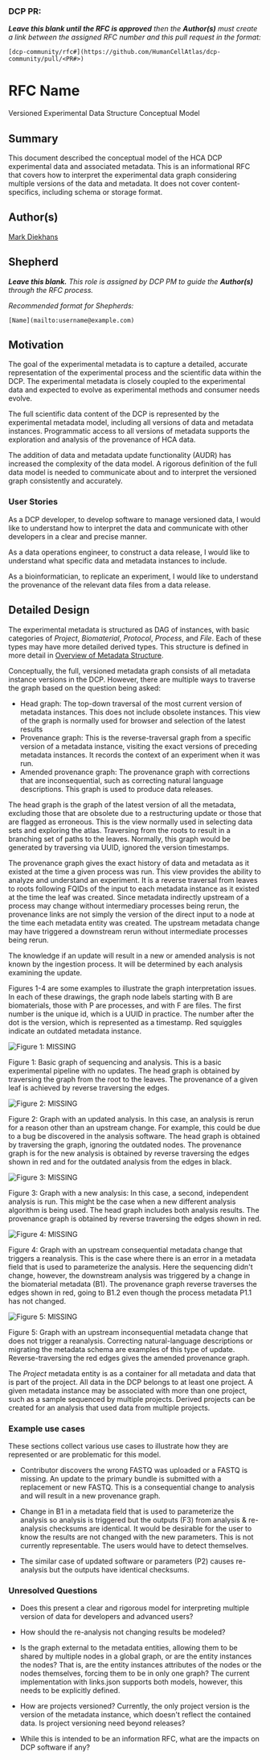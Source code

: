 ### DCP PR:

***Leave this blank until the RFC is approved** then the **Author(s)** must create a link between the assigned RFC number and this pull request in the format:*

`[dcp-community/rfc#](https://github.com/HumanCellAtlas/dcp-community/pull/<PR#>)`

# RFC Name

Versioned Experimental Data Structure Conceptual Model

## Summary

This document described the conceptual model of the HCA DCP experimental data and associated metadata.  This is an informational RFC that covers how to interpret the experimental data graph considering multiple versions of the data and metadata.  It does not cover content-specifics, including schema or storage format.

## Author(s)

[Mark Diekhans](mailto:markd@ucsc.edu)

## Shepherd
***Leave this blank.** This role is assigned by DCP PM to guide the **Author(s)** through the RFC process.*

*Recommended format for Shepherds:*

 `[Name](mailto:username@example.com)`

## Motivation
The goal of the experimental metadata is to capture a detailed, accurate representation of the experimental process and the scientific data within the DCP.  The experimental metadata is closely coupled to the experimental data and expected to evolve as experimental methods and consumer needs evolve.

The full scientific data content of the DCP is represented by the experimental metadata model, including all versions of data and metadata instances.  Programmatic access to all versions of metadata supports the exploration and analysis of the provenance of HCA data.

The addition of data and metadata update functionality (AUDR) has increased the complexity of the data model. A rigorous definition of the full data model is needed to communicate about and to interpret the versioned graph consistently and accurately.


### User Stories

As a DCP developer, to develop software to manage versioned data,
I would like to understand how to interpret the data and communicate with other developers in a clear and precise manner.

As a data operations engineer, to construct a data release, I would like to understand what specific data and metadata instances to include.

As a bioinformatician, to replicate an experiment, I would like to understand the provenance of the relevant data files from a data release.

## Detailed Design

The experimental metadata is structured as DAG of instances, with basic categories of *Project*, *Biomaterial*, *Protocol*, *Process*, and *File*.  Each of these types may have more detailed derived types.  This structure is defined in more detail in [Overview of Metadata Structure](https://github.com/HumanCellAtlas/metadata-schema/blob/master/docs/structure.md).

Conceptually, the full, versioned metadata graph consists of all metadata instance versions in the DCP.  However, there are multiple ways to traverse the graph based on the question being asked:


* Head graph: The top-down traversal of the most current version of metadata instances.  This does not include obsolete instances.  This view of the graph is normally used for browser and selection of the latest results
* Provenance graph: This is the reverse-traversal graph from a specific version of a metadata instance, visiting the exact versions of preceding metadata instances.  It records the context of an experiment when it was run.
* Amended provenance graph: The provenance graph with corrections that are inconsequential, such as correcting natural language descriptions.  This graph is used to produce data releases.


The head graph is the graph of the latest version of all the metadata, excluding those that are obsolete due to a restructuring update or those that are flagged as erroneous.  This is the view normally used in selecting data sets and exploring the atlas.  Traversing from the roots to result in a branching set of paths to the leaves.  Normally, this graph would be generated by traversing via UUID, ignored the version timestamps.

The provenance graph gives the exact history of data and metadata as it existed at the time a given process was run.  This view provides the ability to analyze and understand an experiment.  It is a reverse traversal from leaves to roots following FQIDs of the input to each metadata instance as it existed at the time the leaf was created.  Since metadata indirectly upstream of a process may change without intermediary processes being rerun, the provenance links are not simply the version of the direct input to a node at the time each metadata entity was created.  The upstream metadata change may have triggered a downstream rerun without intermediate processes being rerun.

The knowledge if an update will result in a new or amended analysis is not known by the ingestion process.  It will be determined by each analysis examining the update.

Figures 1-4 are some examples to illustrate the graph interpretation issues.  In each of these drawings, the graph node labels starting with B are biomaterials, those with P are processes, and with F are files.  The first number is the unique id, which is a UUID in practice.  The number after the dot is the version, which is represented as a timestamp.  Red squiggles indicate an outdated metadata instance.


![Figure 1: MISSING](../images/0000-conceptual-data-model/basic-graph.png)

Figure 1: Basic graph of sequencing and analysis.  This is a basic experimental pipeline with no updates. The head graph is obtained by traversing the graph from the root to the leaves.  The provenance of a given leaf is achieved by reverse traversing the edges.


![Figure 2: MISSING](../images/0000-conceptual-data-model/updated-analysis-graph.png)

Figure 2: Graph with an updated analysis.  In this case, an analysis is rerun for a reason other than an upstream change.  For example, this could be due to a bug be discovered in the analysis software.  The head graph is obtained by traversing the graph, ignoring the outdated nodes.  The provenance graph is for the new analysis is obtained by reverse traversing the edges shown in red and for the outdated analysis from the edges in black.

![Figure 3: MISSING](../images/0000-conceptual-data-model/new-analysis-graph.png)

Figure 3: Graph with a new analysis:  In this case, a second, independent analysis is run.  This might be the case when a new different analysis algorithm is being used.  The head graph includes both analysis results.   The provenance graph is obtained by reverse traversing the edges shown in red.


![Figure 4: MISSING](../images/0000-conceptual-data-model/reanalysis-graph.png)

Figure 4: Graph with an upstream consequential metadata change that triggers a reanalysis.  This is the case where there is an error in a metadata field that is used to parameterize the analysis. Here the sequencing didn't change, however, the downstream analysis was triggered by a change in the biomaterial metadata (B1).  The provenance graph reverse traverses the edges shown in red, going to B1.2 even though the process metadata P1.1 has not changed.


![Figure 5: MISSING](../images/0000-conceptual-data-model/amended-graph.png)

Figure 5: Graph with an upstream inconsequential metadata change that does not trigger a reanalysis.  Correcting natural-language descriptions or migrating the metadata schema are examples of this type of update.  Reverse-traversing the red edges gives the amended provenance graph.

The *Project* metadata entity is as a container for all metadata and data that is part of the project.  All data in the DCP belongs to at least one project.  A given metadata instance may be associated with more than one project, such as a sample sequenced by multiple projects. Derived projects can be created for an analysis that used data from multiple projects.

### Example use cases
These sections collect various use cases to illustrate how they are represented or are problematic for this model.

- Contributor discovers the wrong FASTQ was uploaded or a FASTQ is missing.  An update to the primary bundle is submitted with a replacement or new FASTQ.  This is a consequential change to analysis and will result in a new provenance graph.

- Change in B1 in a metadata field that is used to parameterize the analysis so analysis is triggered but the outputs (F3) from analysis & re-analysis checksums are identical.  It would be desirable for the user to know the results are not changed with the new parameters.  This is not currently representable.  The users would have to detect themselves.

- The similar case of updated software or parameters (P2) causes re-analysis but the outputs have identical checksums.


### Unresolved Questions

- Does this present a clear and rigorous model for interpreting multiple version of data for developers and advanced users? 

- How should the re-analysis not changing results be modeled?

- Is the graph external to the metadata entities, allowing them to be shared by multiple nodes in a global graph, or are the entity instances the nodes?  That is, are the entity instances attributes of the nodes or the nodes themselves, forcing them to be in only one graph?  The current implementation with links.json supports both models, however, this needs to be explicitly defined.

- How are projects versioned? Currently, the only project version is the version of the metadata instance, which doesn't reflect the contained data.  Is project versioning need beyond releases?

- While this is intended to be an information RFC, what are the impacts on DCP software if any?


